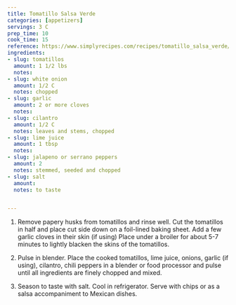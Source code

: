 ```yaml
---
title: Tomatillo Salsa Verde
categories: [appetizers]
servings: 3 C
prep_time: 10
cook_time: 15
reference: https://www.simplyrecipes.com/recipes/tomatillo_salsa_verde/
ingredients:
- slug: tomatillos
  amount: 1 1/2 lbs
  notes:
- slug: white onion
  amount: 1/2 C
  notes: chopped
- slug: garlic
  amount: 2 or more cloves
  notes:
- slug: cilantro
  amount: 1/2 C
  notes: leaves and stems, chopped
- slug: lime juice
  amount: 1 tbsp
  notes:
- slug: jalapeno or serrano peppers
  amount: 2
  notes: stemmed, seeded and chopped
- slug: salt
  amount:
  notes: to taste


---
```


1. Remove papery husks from tomatillos and rinse well. Cut the tomatillos in half and place cut side down on a foil-lined baking sheet. Add a few garlic cloves in their skin (if using) Place under a broiler for about 5-7 minutes to lightly blacken the skins of the tomatillos.

2. Pulse in blender. Place the cooked tomatillos, lime juice, onions, garlic (if using), cilantro, chili peppers in a blender or food processor and pulse until all ingredients are finely chopped and mixed.


3. Season to taste with salt. Cool in refrigerator. Serve with chips or as a salsa accompaniment to Mexican dishes.